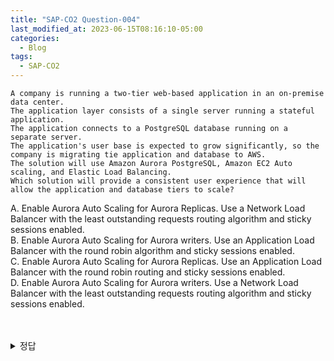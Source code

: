 ```yaml
---
title: "SAP-CO2 Question-004"
last_modified_at: 2023-06-15T08:16:10-05:00
categories:
  - Blog
tags:
  - SAP-CO2
---
```


```
A company is running a two-tier web-based application in an on-premise data center.
The application layer consists of a single server running a stateful application.
The application connects to a PostgreSQL database running on a separate server.
The application's user base is expected to grow significantly, so the company is migrating tie application and database to AWS.
The solution will use Amazon Aurora PostgreSQL, Amazon EC2 Auto scaling, and Elastic Load Balancing.
Which solution will provide a consistent user experience that will allow the application and database tiers to scale?
```

A. Enable Aurora Auto Scaling for Aurora Replicas. Use a Network Load Balancer with the least outstanding requests routing algorithm and sticky sessions enabled.  
B. Enable Aurora Auto Scaling for Aurora writers. Use an Application Load Balancer with the round robin algorithm and sticky sessions enabled.  
C. Enable Aurora Auto Scaling for Aurora Replicas. Use an Application Load Balancer with the round robin routing and sticky sessions enabled.  
D. Enable Aurora Auto Scaling for Aurora writers. Use a Network Load Balancer with the least outstanding requests routing algorithm and sticky sessions enabled.\
<br/><br/>
<details>
  <summary>정답</summary>
  C<br/>
  어플리케이션 서버와 데이터베이스 모두 Scaling 대상이 되어야 하며, 데이터베이스는 Autora Auto Scaling 방식을 (DB서버간 Replica 방식 적용), 어플리케이션의 경우 Network Load Balancer 적용      
</deatils>
